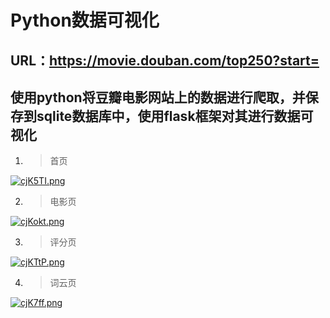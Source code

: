 # Python数据可视化

## URL：https://movie.douban.com/top250?start=

## 使用python将豆瓣电影网站上的数据进行爬取，并保存到sqlite数据库中，使用flask框架对其进行数据可视化

1. >首页

   

[![cjK5TI.png](https://z3.ax1x.com/2021/04/24/cjK5TI.png)](https://imgtu.com/i/cjK5TI)

2. >电影页

   

[![cjKokt.png](https://z3.ax1x.com/2021/04/24/cjKokt.png)](https://imgtu.com/i/cjKokt)





3. >评分页



[![cjKTtP.png](https://z3.ax1x.com/2021/04/24/cjKTtP.png)](https://imgtu.com/i/cjKTtP)



4. >词云页

[![cjK7ff.png](https://z3.ax1x.com/2021/04/24/cjK7ff.png)](https://imgtu.com/i/cjK7ff)
